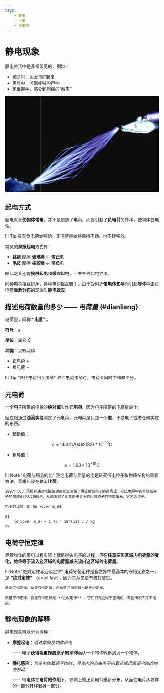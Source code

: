 ```yaml
---
tags:
    - 静电
    - 电量
    - 元电荷
---
```


# 静电现象

静电生活中是非常常见的，例如：

- 梳头时，头发“飘”起来
- 黑暗中，听到噼啪的声响
- 见面握手，感受到刺痛的“触电”

![图 2](images/1656eeec375fd87033d5bb6ac308a78549ee0131949bac0b6fd01d7ab6b91ed4.png)  

## 起电方式

起电就是**使物体带电**，并不是创造了电荷，而是引起了**负电荷**的转移，使物体显电性。

!!! Tip
    只有负电荷会移动，正电荷是始终保持不动、也不转移的。

常见的**摩擦起电**方式有：

- **丝绸** 摩擦 **玻璃棒** ← 带**正**电
- **毛皮** 摩擦 **橡胶棒** ← 带**负**电

除此之外还有**接触起电**和**感应起电**，一共三种起电方法。

同种电荷相互排斥，异种电荷相互吸引。由于受附近**带电体影响**而引起**导体**中正负电荷**重新分布**的现象叫**静电效应**。

## 描述电荷数量的多少 —— *电荷量* {#dianliang}

电荷量，简称 **“电量”** 。

**符号**：$e$

**单位**：库仑 $C$

**种类**：只有两种

- 正电荷 $+$
- 负电荷 $-$

!!! Tip "异种电荷相互接触"
    异种电荷接触时，电荷会同时中和和平分。

##  元电荷

**一个电子**所带的电量的**绝对值**叫作**元电荷**，因为电子所带的电荷量最小。

密立根通过**油滴实验**测定了元电荷，元电荷是只是一个**值**，不是电子或者任何实在的东西。

- 精确值：

$$
    e = 1.602176462(83) * 10^{-19} C
$$

- 粗略值：

$$
    e = 1.60 * 10^{-19} C
$$

!!! Note "电荷与质量的比"
    测定电荷与质量的比是研究带电粒子和物质结构的重要方法，荷质比现在也叫**比荷**。

    1897年J.J.汤姆孙通过电磁偏转的方法测量了阴极射线粒子的荷质比，它比电解中的单价氢离子的荷质比约大2000倍，从而发现了比氢原子更小的组成原子的物质单元，定名为电子。

    电子的比荷，即 $e \over m_e$.

    $$
        {e \over m_e} = 1.76 * 10^{11} C / kg
    $$

## 电荷守恒定律

尽管物体的带电过程实际上就是得失电子的过程，但**在任意空间区域内电荷量的变化，始终等于流入这区域的电荷量减去流出这区域的电荷量**。

!!! Note "绝对定律与近似定律"
    电荷守恒定律是自然界中最基本的守恒定律之一，是 **“绝对定律”** （exact law），因为其从来没有被打破过。

    质能守恒定律、动量守恒定律、角动量守恒定律也是绝对定律。

    质量守恒定律、能量守恒定律是 **近似定律** ，它们只是近似于正确的，有些情况下并不适用。

## 静电现象的解释

静电现象可以分为两种：

- **摩擦起电**：*通过摩擦使物体带电*

    —— 电子**获得能量挣脱原子的*束缚***而从一个物体转移到另一个物体。

- **静电感应**：*当带电体靠近导体时，导体内的自由电子向靠近或远离带电体的地方移动*

    —— 带电体在**电荷的作用**下，导体上的正负电荷重新分布，从而使电荷从导体的一部分转移到另一部分。
